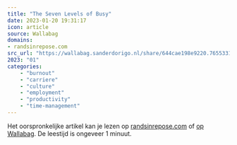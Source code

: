 ```yaml
---
title: "The Seven Levels of Busy"
date: 2023-01-20 19:31:17
icon: article
source: Wallabag
domains:
- randsinrepose.com
src_url: "https://wallabag.sanderdorigo.nl/share/644cae198e9220.76553316"
2023: "01"
categories:
    - "burnout"
    - "carriere"
    - "culture"
    - "employment"
    - "productivity"
    - "time-management"
---
```

Het oorspronkelijke artikel kan je lezen op [randsinrepose.com](https://randsinrepose.com/archives/the-seven-levels-of-busy/) of [op Wallabag](https://wallabag.sanderdorigo.nl/share/644cae198e9220.76553316). De leestijd is ongeveer 1 minuut.